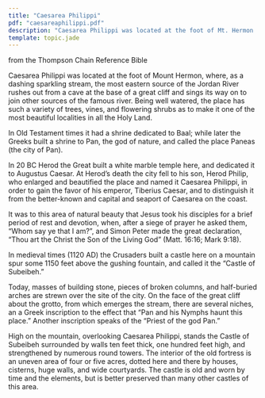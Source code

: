 ```yaml
---
title: "Caesarea Philippi"
pdf: "caesareaphilippi.pdf"
description: "Caesarea Philippi was located at the foot of Mt. Hermon ... one of the most beautiful localities in all the Holy Land."
template: topic.jade
---
```


from the Thompson Chain Reference Bible

Caesarea Philippi was located at the foot of Mount Hermon, where, as a
dashing sparkling stream, the most eastern source of the Jordan River
rushes out from a cave at the base of a great cliff and sings its way on
to join other sources of the famous river. Being well watered, the place
has such a variety of trees, vines, and flowering shrubs as to make it
one of the most beautiful localities in all the Holy Land.

In Old Testament times it had a shrine dedicated to Baal; while later
the Greeks built a shrine to Pan, the god of nature, and called the
place Paneas (the city of Pan).

In 20 BC Herod the Great built a white marble temple here, and dedicated
it to Augustus Caesar. At Herod’s death the city fell to his son, Herod
Philip, who enlarged and beautified the place and named it Caesarea
Philippi, in order to gain the favor of his emperor, Tiberius Caesar,
and to distinguish it from the better-known and capital and seaport of
Caesarea on the coast.

It was to this area of natural beauty that Jesus took his disciples for
a brief period of rest and devotion, when, after a siege of prayer he
asked them, “Whom say ye that I am?”, and Simon Peter made the great
declaration, “Thou art the Christ the Son of the Living God” (Matt.
16:16; Mark 9:18).

In medieval times (1120 AD) the Crusaders built a castle here on a
mountain spur some 1150 feet above the gushing fountain, and called it
the “Castle of Subeibeh.”

Today, masses of building stone, pieces of broken columns, and
half-buried arches are strewn over the site of the city. On the face of
the great cliff about the grotto, from which emerges the stream, there
are several niches, an a Greek inscription to the effect that “Pan and
his Nymphs haunt this place.” Another inscription speaks of the “Priest
of the god Pan.”

High on the mountain, overlooking Caesarea Philippi, stands the Castle
of Subeibeh surrounded by walls ten feet thick, one hundred feet high,
and strengthened by numerous round towers. The interior of the old
fortress is an uneven area of four or five acres, dotted here and there
by houses, cisterns, huge walls, and wide courtyards. The castle is old
and worn by time and the elements, but is better preserved than many
other castles of this area.

